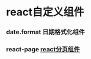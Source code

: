 # react自定义组件


### date.format 日期格式化组件

### react-page [react分页组件](https://keq.github.io/script/react-page/react-page.html)